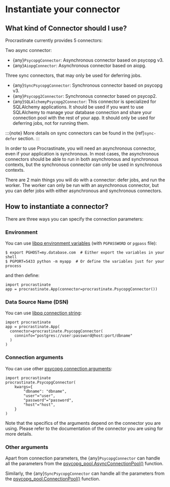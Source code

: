 # Instantiate your connector

## What kind of Connector should I use?

Procrastinate currently provides 5 connectors:

Two async connector:

- {any}`PsycopgConnector`: Asynchronous connector based on psycopg v3.
- {any}`AiopgConnector`: Asynchronous connector based on aiopg.

Three sync connectors, that may only be used for deferring jobs.

- {any}`SyncPsycopgConnector`: Synchronous connector based on psycopg v3.
- {any}`Psycopg2Connector`: Synchronous connector based on psycop2.
- {any}`SQLAlchemyPsycopg2Connector`: This connector is specialized for SQLAlchemy
  applications. It should be used if you want to use SQLAlchemy to manage your
  database connection and share your connection pool with the rest of your app.
  It should only be used for deferring jobs, not for running them.

:::{note}
More details on sync connectors can be found in the {ref}`sync-defer` section.
:::

In order to use Procrastinate, you will need an asynchronous connector, even if
your application is synchronous. In most cases, the asynchronous connectors
should be able to run in both asynchronous and synchronous contexts, but the
synchronous connector can only be used in synchronous contexts.

There are 2 main things you will do with a connector: defer jobs, and run the worker.
The worker can only be run with an asynchronous connector, but you can defer jobs
with either asynchronous and synchronous connectors.

## How to instantiate a connector?

There are three ways you can specify the connection parameters:

### Environment

You can use [libpq environment variables] (with `PGPASSWORD` or `pgpass` file):

```console
$ export PGHOST=my.database.com  # Either export the variables in your shell
$ PGPORT=5433 python -m myapp  # Or define the variables just for your process
```

and then define:

```
import procrastinate
app = procrastinate.App(connector=procrastinate.PsycopgConnector())
```

### Data Source Name (DSN)

You can use [libpq connection string]:

```
import procrastinate
app = procrastinate.App(
  connector=procrastinate.PsycopgConnector(
    conninfo="postgres://user:password@host:port/dbname"
  )
)
```

### Connection arguments

You can use other [psycopg connection arguments]:

```
import procrastinate
procrastinate.PsycopgConnector(
    kwargs={
        "dbname": "dbname",
        "user"="user",
        "password"="password",
        "host"="host",
    }
)
```

Note that the specifics of the arguments depend on the connector you are using.
Please refer to the documentation of the connector you are using for more details.

### Other arguments

Apart from connection parameters, the {any}`PsycopgConnector` can handle all the
parameters from the [psycopg_pool.AsyncConnectionPool()](https://www.psycopg.org/psycopg3/docs/api/pool.html#psycopg_pool.AsyncConnectionPool) function.

Similarly, the {any}`SyncPsycopgConnector` can handle all the parameters from the
[psycopg_pool.ConnectionPool()](https://www.psycopg.org/psycopg3/docs/api/pool.html#psycopg_pool.ConnectionPool) function.

[libpq connection string]: https://www.postgresql.org/docs/current/libpq-connect.html#LIBPQ-CONNSTRING
[libpq environment variables]: https://www.postgresql.org/docs/current/libpq-envars.html
[psycopg connection arguments]: https://www.postgresql.org/docs/current/libpq-connect.html#LIBPQ-CONNSTRING-KEYWORD-VALUE
